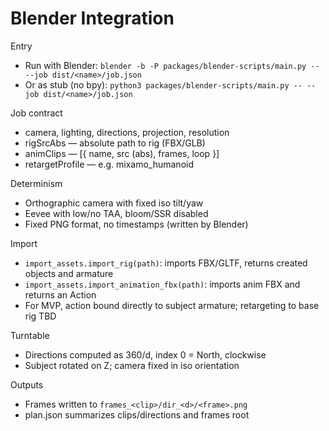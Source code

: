 # Blender Integration

Entry

- Run with Blender: `blender -b -P packages/blender-scripts/main.py -- --job dist/<name>/job.json`
- Or as stub (no bpy): `python3 packages/blender-scripts/main.py -- --job dist/<name>/job.json`

Job contract

- camera, lighting, directions, projection, resolution
- rigSrcAbs — absolute path to rig (FBX/GLB)
- animClips — [{ name, src (abs), frames, loop }]
- retargetProfile — e.g. mixamo_humanoid

Determinism

- Orthographic camera with fixed iso tilt/yaw
- Eevee with low/no TAA, bloom/SSR disabled
- Fixed PNG format, no timestamps (written by Blender)

Import

- `import_assets.import_rig(path)`: imports FBX/GLTF, returns created objects and armature
- `import_assets.import_animation_fbx(path)`: imports anim FBX and returns an Action
- For MVP, action bound directly to subject armature; retargeting to base rig TBD

Turntable

- Directions computed as 360/d, index 0 = North, clockwise
- Subject rotated on Z; camera fixed in iso orientation

Outputs

- Frames written to `frames_<clip>/dir_<d>/<frame>.png`
- plan.json summarizes clips/directions and frames root
